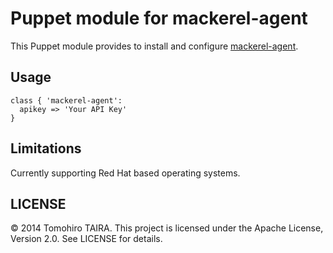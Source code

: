 Puppet module for mackerel-agent
================================================================================

This Puppet module provides to install and configure [mackerel-agent](https://github.com/mackerelio/mackerel-agent).


Usage
--------------------------------------------------------------------------------

```puppet
class { 'mackerel-agent':
  apikey => 'Your API Key'
}
```


Limitations
--------------------------------------------------------------------------------

Currently supporting Red Hat based operating systems.


LICENSE
--------------------------------------------------------------------------------

&copy; 2014 Tomohiro TAIRA.
This project is licensed under the Apache License, Version 2.0.
See LICENSE for details.
